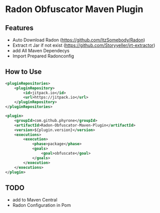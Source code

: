 # Radon Obfuscator Maven Plugin
## Features
- Auto Download Radon (https://github.com/ItzSomebody/Radon)
- Extract rt Jar if not exist (https://github.com/Storyyeller/jrt-extractor)
- add All Maven Dependecys
- Import Prepared Radonconfig
## How to Use
```xml 
<pluginRepositories>
    <pluginRepository>
        <id>jitpack.io</id>
        <url>https://jitpack.io</url>
    </pluginRepository>
</pluginRepositories>
```
```xml
<plugin>
    <groupId>com.github.phyrone</groupId>
    <artifactId>Radon-Obfuscator-Maven-Plugin</artifactId>
    <version>${plugin.version}</version>
    <executions>
        <execution>
            <phase>package</phase>
            <goals>
                <goal>obfuscate</goal>
            </goals>
        </execution>
    </executions>
</plugin>
```
## TODO
- add to Maven Central
- Radon Configuration in Pom
